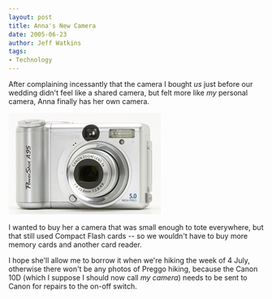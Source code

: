 ```yaml
---
layout: post
title: Anna's New Camera
date: 2005-06-23
author: Jeff Watkins
tags:
- Technology
---
```


After complaining incessantly that the camera I bought *us* just before our wedding didn't feel like a shared camera, but felt more like *my* personal camera, Anna finally has her own camera.

<img src="/images/A95_3q.jpg" class="photo" alt="Canon A95" title="Anna's new Canon A95"/>

I wanted to buy her a camera that was small enough to tote everywhere, but that still used Compact Flash cards -- so we wouldn't have to buy more memory cards and another card reader.

I hope she'll allow me to borrow it when we're hiking the week of 4 July, otherwise there won't be any photos of Preggo hiking, because the Canon 10D (which I suppose I should now call *my camera*) needs to be sent to Canon for repairs to the on-off switch.